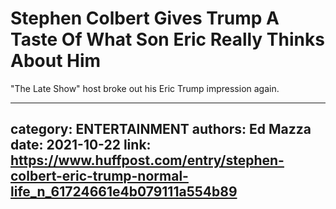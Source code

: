# Stephen Colbert Gives Trump A Taste Of What Son Eric Really Thinks About Him

"The Late Show" host broke out his Eric Trump impression again.

---
category: ENTERTAINMENT
authors: Ed Mazza
date: 2021-10-22
link: https://www.huffpost.com/entry/stephen-colbert-eric-trump-normal-life_n_61724661e4b079111a554b89
---
